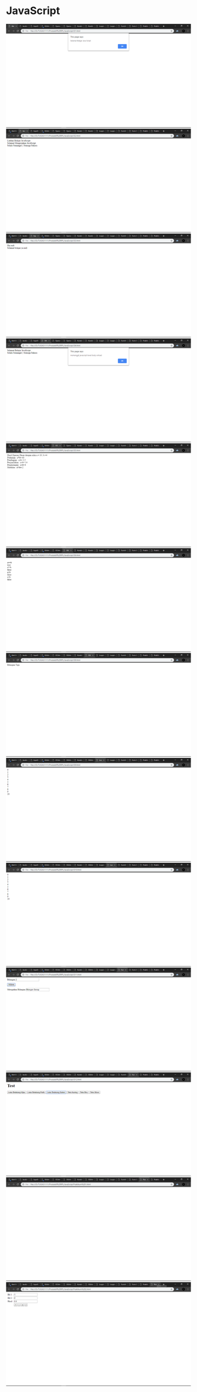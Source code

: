 # JavaScript
![alt text](https://github.com/TheNuee/JavaScript/blob/master/Screenshot%20(84).png)
![alt text](https://github.com/TheNuee/JavaScript/blob/master/Screenshot%20(85).png)
![alt text](https://github.com/TheNuee/JavaScript/blob/master/Screenshot%20(86).png)
![alt text](https://github.com/TheNuee/JavaScript/blob/master/Screenshot%20(87).png)
![alt text](https://github.com/TheNuee/JavaScript/blob/master/Screenshot%20(88).png)
![alt text](https://github.com/TheNuee/JavaScript/blob/master/Screenshot%20(89).png)
![alt text](https://github.com/TheNuee/JavaScript/blob/master/Screenshot%20(91).png)
![alt text](https://github.com/TheNuee/JavaScript/blob/master/Screenshot%20(92).png)
![alt text](https://github.com/TheNuee/JavaScript/blob/master/Screenshot%20(93).png)
![alt text](https://github.com/TheNuee/JavaScript/blob/master/Screenshot%20(94).png)
![alt text](https://github.com/TheNuee/JavaScript/blob/master/Screenshot%20(95).png)
![alt text](https://github.com/TheNuee/JavaScript/blob/master/Screenshot%20(96).png)
![alt text](https://github.com/TheNuee/JavaScript/blob/master/Screenshot%20(97).png)
